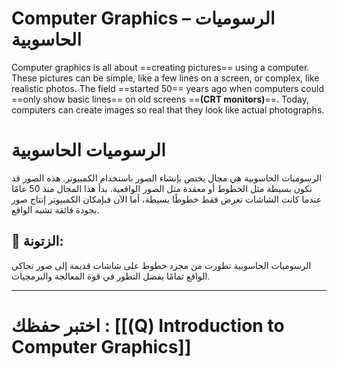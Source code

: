 # **Computer Graphics – الرسوميات الحاسوبية**

Computer graphics is all about ==creating pictures== using a computer. These pictures can be simple, like a few lines on a screen, or complex, like realistic photos. The field ==started 50== years ago when computers could ==only show basic lines== on old screens ==**(CRT monitors)**==. Today, computers can create images so real that they look like actual photographs.

# **الرسوميات الحاسوبية**

الرسوميات الحاسوبية هي مجال يختص بإنشاء الصور باستخدام الكمبيوتر. هذه الصور قد تكون بسيطة مثل الخطوط أو معقدة مثل الصور الواقعية. بدأ هذا المجال منذ 50 عامًا عندما كانت الشاشات تعرض فقط خطوطًا بسيطة، أما الآن فبإمكان الكمبيوتر إنتاج صور بجودة فائقة تشبه الواقع.

## **👀 الزتونة:**

الرسوميات الحاسوبية تطورت من مجرد خطوط على شاشات قديمة إلى صور تحاكي الواقع تمامًا بفضل التطور في قوة المعالجة والبرمجيات.

---
# اختبر حفظك : [[(Q) Introduction to Computer Graphics]]